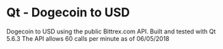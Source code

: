 # Qt - Dogecoin to USD
Dogecoin to USD using the public Bittrex.com API. Built and tested with Qt 5.6.3
The API allows 60 calls per minute as of 06/05/2018

